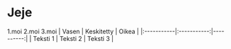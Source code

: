 # Jeje
1.moi
2.moi
3.moi
| Vasen      | Keskitetty  | Oikea     |
|:-----------|:-----------:|----------:|
| Teksti 1   | Teksti 2    | Teksti 3  |
